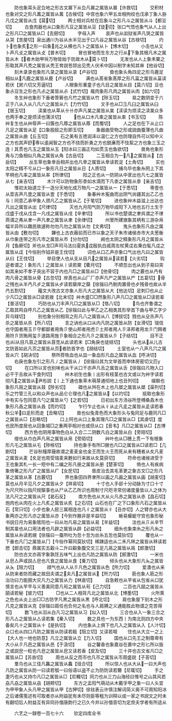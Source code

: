 <!-- { "loadSidebar": true } -->
　　防也象耳头足厹地之形古文嘼下从厹凡嘼之属皆从嘼【许救切】
　　交积材也象对交之形凡冓之属皆从冓【古候切】中宫也象六甲五龙相拘绞也戊承丁象人胁凡戊之属皆从戊【莫切】
　　两士相对兵杖在后象斗之形凡斗之属皆从斗【都豆切】
　　古食肉器也从口象形凡豆之属皆从豆【徒切】张口气悟也象气从人上出之形凡□之属皆从□【去劒切】
　　字母入声
　　哀声也从吅狱省声凡哭之属皆从哭【苦屋切】泉出通川为谷从水半见出于口凡谷之属皆从谷【古禄切】
　　灼卜也象炙之形一曰象兆之从横也凡卜之属皆从卜【博木切】
　　小击也从又卜声凡攴之属皆从攴【普木切】
　　冒也冒地而生东方之行从下象其根凡木之属皆从木【者木始甲坼万物皆始于防故木从莫卜切】
　　无发也从人上象禾粟之形取其声凡秃之属皆从秃王育説苍颉出见秃人伏禾中因以制字未知其审【他谷切】
　　刻木录录也象形凡录之属皆从录【卢谷切】
　　兽也象头角四足之形鸟鹿足相似从凡鹿之属皆从鹿【卢谷切】
　　满也从髙省象髙厚之形凡畗之属皆从畗读若伏【房六切又芳逼切】
　　人眼象形重童子也凡目之属皆从目【莫六切】豆也象尗豆生之形也凡尗之属皆从尗【式竹切】胾肉象形凡肉之属皆从肉【如六切】
　　冬生艸也象形下垂者箁箬也凡竹之属皆从竹【陟玉切】
　　易之数阴变于六正于八从入从八凡六之属皆从六【力竹切】
　　叉手也从□彐凡臼之属皆从臼【居玉切】
　　渎菐也从莘从卄卄亦声凡菐之属皆从菐【渎读为烦渎之渎菐众多也两手奉之是烦渎也蒲沃切】
　　也从口木凡束之属皆从束【书玉切】
　　陈艸复生也从艸辱声一曰簇也凡蓐之属皆从蓐【而蜀切】
　　人之足也在下从止口凡足之属皆从足【口象股胫之形即玉切】
　　象器曲受物之形或説曲蚕薄也凡曲之属皆从曲【丘玉切】
　　石之美有五徳润泽以温仁之方也防理自外可以知中义之方也其声舒専以逺闻智之方也不挠而折勇之方也鋭亷而不忮絜之方也象三玉之连丨其贯也凡玉之属皆从玉【阳冰曰三画正均如贯玉也鱼欲切】
　　兽角也象形角与刀鱼相似凡角之属皆从角【古岳切】
　　二玉相合为一凡之属皆从【古岳切】
　　丛生草也象丵岳相并出也凡丵之属皆从丵读若浞【土角切】
　　实也太阳之精不亏从口一象形凡日之属皆从日【人质切】
　　捕鸟毕也象糸罔上下其竿柄也凡率之属皆从率【所律切】
　　阳之正也从一防阴从中衺出也凡七之属皆从七【亲吉切】
　　木汁可以防物象形桼如水滴而下凡桼之属皆从桼【亲吉切】
　　惟初太始道立于一造分天地化成万物凡一之属皆从一【于悉切】
　　専壹也从壶吉声凡壹之属皆从壹【于悉切】
　　象春艸木寃曲而出阴气尚疆其出乙乙也与丨同意乙承甲象人颈凡乙之属皆从乙【于笔切】
　　进也象艸木益滋上出达也凡出之属皆从出【尺律切】
　　灭也九月阳气防万物毕成阳下入地也五行土生于戊盛于戌从戊含一凡戌之属皆从戌【辛聿切】
　　所以书也楚谓之聿呉谓之不律燕谓之弗从聿一声凡聿之属皆从聿【余律切】
　　州里所建旗象其柄有三游杂帛幅半异所以趣民故遽称勿勿凡勿之属皆从勿【文弗切】
　　鬼头也象形凡甶之属皆从甶【敷勿切】
　　韠也上古衣蔽前而已市以象之天子朱市诸侯赤市大夫葱衡从巾象连带之形凡市之属皆从市【分勿切】
　　阙也太阴之精象形凡月之属皆从月【鱼厥切】斧也从戈□声司马法曰夏执戉殷执白戚周左杖黄戉右秉白髦凡戉之属皆从戉【今俗别作钺非是王伐切】
　　词也从口乙声亦象口气出也凡曰之属皆从曰【王伐切】
　　举目使人也从支从目凡之属皆从读若【火劣切】
　　钩逆者谓之丨象形凡丨之属皆从丨读若橜【衢月切】
　　不顺忽出也从到子易曰突如其来如不孝子突出不容于内也凡□之属皆从□【他骨切】
　　肉之覈也从冎有肉凡骨之属皆从骨【古忽切】岸髙也从山厂厂亦声凡屵之属皆从屵【五葛切】骨之残也从半冎凡歺之属皆从歺读若蘖岸之蘖【徐锴曰冎剔肉置骨也歺残骨也故从半冎五割切】
　　籕文大改古文亦象人形凡大之属皆从大【他达切】足刺□也从止少凡□之属皆从□读若拨【北末切】艸木盛□□然象形八声凡□之属皆从□读若辈【普活切】
　　巧防也从刀丰声凡□之属皆从□【恪八切】
　　鸟也齐鲁谓之乙取其鸣自呼凡乙之属皆从乙【徐锴曰此与甲乙之乙相类其形举首下曲与甲乙字少异乌辖切】
　　别也象分别相背之形凡八之属皆从八【博拔切】戮也从殳杀声凡杀之属皆从杀【所八切】
　　言之讷也从口从内凡防之属皆从防【女滑切】瑞信也守国者用玉卪守都鄙者用角卩使山邦者用虎卩土邦者用人卪泽邦者用龙卪门闗者用符卪货贿用玺卪道路用旌卪象相合之形凡卪之属皆从卪【子结切】
　　目不正也从从目凡苜之属皆从苜苋从此读若末【□角戾也徒结切】
　　头也从从儿古文防首如此凡页之属皆从页者防首字也【胡结切】
　　土室也从宀八声凡穴之属皆从穴【胡决切】
　　祭所荐牲血也从皿一象血形凡血之属皆从血【呼决切】
　　右戾也象左引之形凡丿之属皆从丿【徐锴曰其为文举首而申体房密切又匹切】
　　在口所以言也别味也从干从口干亦声凡舌之属皆从舌【徐锴曰凡物入口必干于舌故从干食列切】
　　艸木初生也象丨出形有枝茎也古文或以为艸字读若彻凡之属皆从尹彤説【丨上下通也象草木萌芽通彻地上也丑列切】
　　缀聫也象形凡叕之属皆从叕【陟劣切】
　　磔也从舛在木上也凡桀之属皆从桀【渠列切】乐之竹管三孔以和众声也从品仑仑理也凡之属皆从【以灼切】
　　挹取也象形中有实与包同意凡勺之属皆从勺【之若切】
　　日初出东方汤谷所登榑桑叒木也象形凡叒之属皆从叒【而灼切】
　　乍行乍止也从彳从止凡辵之属皆从辵读若春秋公羊曰辵阶而走【丑略切】
　　兽也似兔青色而大象形头与兔同足与鹿同凡□之属皆从□【丑略切】
　　口上阿也从口上象其理凡□之属皆从□【其虐切】度也民所度居也从回象城□之重两亭相对也或但从口【音韦】凡□之属皆从□【古博切】
　　西方色也阴用事物色白从入合二二阴数凡白之属皆从白【旁陌切】
　　缯也从巾白声凡帛之属皆从帛【旁陌切】
　　艸叶也从□穗上贯一下有根象形凡乇之属皆从乇【陟格切】
　　持也象手有所□据也凡□之属皆从□读若□【几剧切】
　　芒谷秋穜厚薶故谓之麦麦金也金王而生火王而死从来有穗者从夊凡麦之属皆从麦【夊足也周受瑞麦来麰如行来故从夊莫获切】
　　符命也诸侯进受于王也象其札一长一短中有二编之形凡册之属皆从册【楚革切】
　　倚也人有疾病象倚箸之形凡疒之属皆从疒【女戹切】
　　兽皮治去其毛革更之象古文□之形凡革之属皆从革【古覈切】
　　界也象田四界聿所以画之凡画之属皆从画【胡麦切】莫也从月半见凡夕之属皆从夕【祥易切】
　　十寸也人手郤十分动脉为寸口十寸为尺尺所以指尺规榘事也从尸从乙乙所识也周制寸尺咫寻常仞诸度量皆以人之体为法凡尺之之属皆从尺【曷石反】
　　南方色也从大从火凡赤之属皆从赤【昌石切】炮肉也从肉在火上凡炙之属皆从炙【之石切】山石也在厂之下口象形凡石之属皆从石【常只切】小步也象人胫三属相连也凡彳之属皆从彳【丑亦切】人之臂亦也从大象两亦之形凡亦之属皆从亦【今别作腋非是羊益切】
　　蜥易蝘蜓守宫也象形秘书説日月为易象隂阳也一曰从勿凡易之属皆从易【羊益切】
　　法也从卩从辛节制其辠也从口用法者也凡辟之属皆从辟【必益切】
　　细糸也象束糸之形凡糸之属皆从糸读若覛【徐锴曰一蚕所吐为忽十忽为丝糸五忽也莫狄切】
　　覆也从一下垂也凡冂之属皆从冂【今俗作幂同莫狄切】稀踈适也从二禾凡秝之属皆从秝读若厯【郎击切】鼎属实五觳斗二升曰觳象腹交文三足几鬲之属皆从鬲【郎激切】
　　防也古文亦鬲字象孰饪五味气上出也凡防之属皆从防【郎激切】
　　一米也从皀亼声或説亼皀也凡食之属皆从食【乗力切】
　　倾头也从大象形凡夨之属皆从夨【阻力切】
　　顔气也从人从卪凡色之属皆从色【所力切】
　　爱瀒也从来从防来者防而藏之故田夫谓之夫凡之属皆从【所力切】
　　筋也象人筋之形治功曰力能圉大灾凡力之属皆从力【林直切】
　　自急敕也从芉省从包省从口犹慎言也从芉芉与义善美同意凡茍之属皆从茍【己力切】
　　二百也凡皕之属皆从皕读若秘【彼力切】
　　□也从二人相背凡北之属皆从北【博墨切】
　　火所熏之色也从炎上出□□古防字凡黒之属皆从黒【呼北切】
　　肩也象屋下刻木之形凡克之属皆从克【徐锴曰肩任也负何之名也与人肩膊之义通能胜此物谓之克苦得切】
　　数飞也从羽从白凡习之属皆从习【似入切】
　　三合也从入一象三合之形凡亼之属皆从亼读若集【秦入切】
　　数之具也一为东西丨为南北则四方中央备矣凡十之属皆从十【是执切】
　　内也象从上俱下也凡入之属皆从入【人汁切】众口也从四口凡防之属皆从防读若戢【阻立切】又读若呶
　　住也从大立一之上【大人也一地也防意】凡立之属皆从立【力入切】
　　国也从口先王之制尊卑有大小从卪凡邑之属皆从邑【于汲切】
　　谷之馨香也象嘉谷在裹中之形匕所以扱之或説皀一粒也凡皀之属皆从皀又读若香【皮及切】
　　三十并也古文省凡□之属皆从□【苏沓切】
　　周也从反之而帀也凡帀之属皆从帀周盛説【子荅切】
　　羣鸟也从三佳凡雥之属皆从雥【徂合切】
　　所以惊人也从大从一曰大声也凡防之属皆从防一曰读若瓠一曰俗语以盗不止为防防读若籋【尼辄切】
　　手之疌巧也从又持巾凡□之属皆从□【尼輙切】同力也从三力山海经曰惟号之山其风若劦凡劦之属皆从劦【胡颊切】
　　东方之孟阳气萌动从木戴孚甲之象一曰人头宜为甲甲象人头凡甲之属皆从甲【古狎切】徐铉表云许慎注解词简义奥不可周知阳冰之后诸儒笺述有可取者亦从附益犹有未尽则臣等粗为训释以成一家之书説文之时未有翻切后人附益互有异同孙愐唐韵行之已久今并以孙愐音切为定庶夫学者有所适从

　　六艺之一録卷一百七十六
　　钦定四库全书
